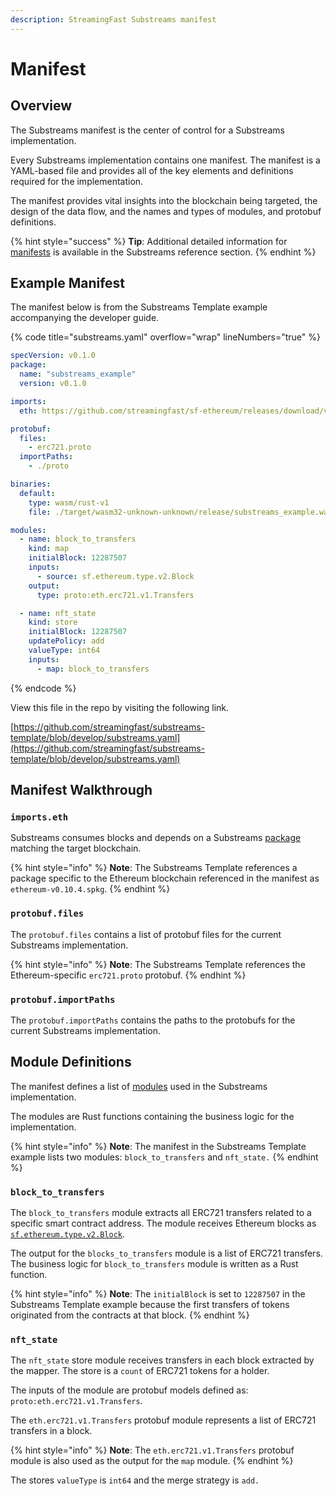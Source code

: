 ```yaml
---
description: StreamingFast Substreams manifest
---
```


# Manifest

## Overview

The Substreams manifest is the center of control for a Substreams implementation.&#x20;

Every Substreams implementation contains one manifest. The manifest is a YAML-based file and provides all of the key elements and definitions required for the implementation.

The manifest provides vital insights into the blockchain being targeted, the design of the data flow, and the names and types of modules, and protobuf definitions.

{% hint style="success" %}
**Tip**: Additional detailed information for [manifests](../reference-and-specs/manifests.md) is available in the Substreams reference section.
{% endhint %}

## Example Manifest

The manifest below is from the Substreams Template example accompanying the developer guide.

{% code title="substreams.yaml" overflow="wrap" lineNumbers="true" %}
```yaml
specVersion: v0.1.0
package:
  name: "substreams_example"
  version: v0.1.0

imports:
  eth: https://github.com/streamingfast/sf-ethereum/releases/download/v0.10.2/ethereum-v0.10.4.spkg

protobuf:
  files:
    - erc721.proto
  importPaths:
    - ./proto

binaries:
  default:
    type: wasm/rust-v1
    file: ./target/wasm32-unknown-unknown/release/substreams_example.wasm

modules:
  - name: block_to_transfers
    kind: map
    initialBlock: 12287507
    inputs:
      - source: sf.ethereum.type.v2.Block
    output:
      type: proto:eth.erc721.v1.Transfers

  - name: nft_state
    kind: store
    initialBlock: 12287507
    updatePolicy: add
    valueType: int64
    inputs:
      - map: block_to_transfers

```
{% endcode %}

View this file in the repo by visiting the following link.

[https://github.com/streamingfast/substreams-template/blob/develop/substreams.yaml](https://github.com/streamingfast/substreams-template/blob/develop/substreams.yaml)

## Manifest Walkthrough

### `imports.eth`&#x20;

Substreams consumes blocks and depends on a Substreams [package](../reference-and-specs/packages.md) matching the target blockchain.&#x20;

{% hint style="info" %}
**Note**: The Substreams Template references a package specific to the Ethereum blockchain referenced in the manifest as `ethereum-v0.10.4.spkg`.
{% endhint %}

### `protobuf.files`

The `protobuf.files` contains a list of protobuf files for the current Substreams implementation.&#x20;

{% hint style="info" %}
**Note**: The Substreams Template references the Ethereum-specific `erc721.proto` protobuf.&#x20;
{% endhint %}

### `protobuf.importPaths`

The `protobuf.importPaths` contains the paths to the protobufs for the current Substreams implementation.

## Module Definitions

The manifest defines a list of [modules](../concepts/modules.md) used in the Substreams implementation.&#x20;

The modules are Rust functions containing the business logic for the implementation.

{% hint style="info" %}
**Note**: The manifest in the Substreams Template example lists two modules: `block_to_transfers` and `nft_state.`
{% endhint %}

### **`block_to_transfers`**

The `block_to_transfers` module extracts all ERC721 transfers related to a specific smart contract address. The module receives Ethereum blocks as [`sf.ethereum.type.v2.Block`](https://github.com/streamingfast/firehose-ethereum/blob/develop/proto/sf/ethereum/type/v2/type.proto).

The output for the `blocks_to_transfers` module is a list of ERC721 transfers. The business logic for `block_to_transfers` module is written as a Rust function.

{% hint style="info" %}
**Note**: The `initialBlock` is set to `12287507` in the Substreams Template example because the first transfers of tokens originated from the contracts at that block.
{% endhint %}

### **`nft_state`**

The `nft_state` store module receives transfers in each block extracted by the mapper. The store is a `count` of ERC721 tokens for a holder.&#x20;

The inputs of the module are protobuf models defined as: `proto:eth.erc721.v1.Transfers`.&#x20;

The `eth.erc721.v1.Transfers` protobuf module represents a list of ERC721 transfers in a  block.&#x20;

{% hint style="info" %}
**Note**: The `eth.erc721.v1.Transfers` protobuf module is also used as the output for the `map` module.
{% endhint %}

The stores `valueType` is `int64` and the merge strategy is `add.`
